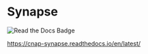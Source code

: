 # Synapse

![Read the Docs Badge](https://readthedocs.org/projects/cnap-synapse/badge/?version=latest)

https://cnap-synapse.readthedocs.io/en/latest/
